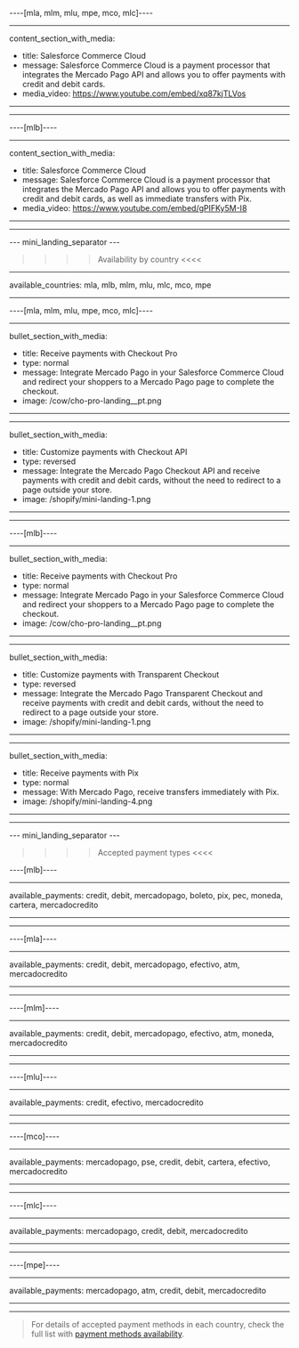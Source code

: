 ----[mla, mlm, mlu, mpe, mco, mlc]----

---
content_section_with_media: 
 - title: Salesforce Commerce Cloud
 - message: Salesforce Commerce Cloud is a payment processor that integrates the Mercado Pago API and allows you to offer payments with credit and debit cards. 
 - media_video: https://www.youtube.com/embed/xq87kjTLVos
---

------------

----[mlb]----

---
content_section_with_media: 
 - title: Salesforce Commerce Cloud
 - message: Salesforce Commerce Cloud is a payment processor that integrates the Mercado Pago API and allows you to offer payments with credit and debit cards, as well as immediate transfers with Pix. 
 - media_video: https://www.youtube.com/embed/gPIFKy5M-I8
---

------------

--- mini_landing_separator ---

>>>> Availability by country <<<<
---
available_countries: mla, mlb, mlm, mlu, mlc, mco, mpe

---

----[mla, mlm, mlu, mpe, mco, mlc]----

---
bullet_section_with_media: 
 - title: Receive payments with Checkout Pro
 - type: normal
 - message: Integrate Mercado Pago in your Salesforce Commerce Cloud and redirect your shoppers to a Mercado Pago page to complete the checkout.
 - image: /cow/cho-pro-landing__pt.png
---

---
bullet_section_with_media: 
 - title: Customize payments with Checkout API
 - type: reversed
 - message: Integrate the Mercado Pago Checkout API and receive payments with credit and debit cards, without the need to redirect to a page outside your store.
 - image: /shopify/mini-landing-1.png
---

------------

----[mlb]----

---
bullet_section_with_media: 
 - title: Receive payments with Checkout Pro
 - type: normal
 - message: Integrate Mercado Pago in your Salesforce Commerce Cloud and redirect your shoppers to a Mercado Pago page to complete the checkout.
 - image: /cow/cho-pro-landing__pt.png
---

---
bullet_section_with_media: 
 - title: Customize payments with Transparent Checkout
 - type: reversed
 - message: Integrate the Mercado Pago Transparent Checkout and receive payments with credit and debit cards, without the need to redirect to a page outside your store.
 - image: /shopify/mini-landing-1.png
---

---
bullet_section_with_media: 
 - title: Receive payments with Pix
 - type: normal
 - message: With Mercado Pago, receive transfers immediately with Pix.
 - image: /shopify/mini-landing-4.png
---

------------

--- mini_landing_separator ---


>>>> Accepted payment types <<<<


----[mlb]----

---
available_payments: credit, debit, mercadopago, boleto, pix, pec, moneda, cartera, mercadocredito

---
------------

----[mla]---- 

---
available_payments: credit, debit, mercadopago, efectivo, atm, mercadocredito

----
------------

----[mlm]---- 

---
available_payments: credit, debit, mercadopago, efectivo, atm, moneda, mercadocredito

----
------------

----[mlu]---- 

---
available_payments: credit, efectivo, mercadocredito

----
------------

----[mco]---- 

---
available_payments: mercadopago, pse, credit, debit, cartera, efectivo, mercadocredito

----
------------

----[mlc]---- 

---
available_payments: mercadopago, credit, debit, mercadocredito

----
------------

----[mpe]---- 

---
available_payments: mercadopago, atm, credit, debit, mercadocredito

----
------------
> For details of accepted payment methods in each country, check the full list with [payment methods availability](/developers/en/docs/sales-processing/payment-methods).